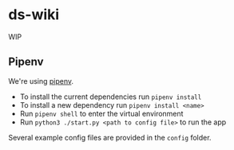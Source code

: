 # ds-wiki

WIP

## Pipenv

We're using [pipenv](https://github.com/pypa/pipenv).

- To install the current dependencies run `pipenv install`
- To install a new dependency run `pipenv install <name>`
- Run `pipenv shell` to enter the virtual environment
- Run `python3 ./start.py <path to config file>` to run the app

Several example config files are provided in the `config` folder.

